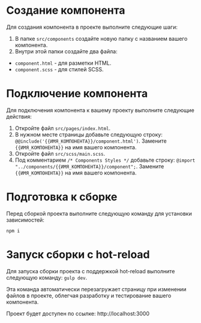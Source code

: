 # Создание компонента

Для создания компонента в проекте выполните следующие шаги:

1. В папке `src/components` создайте новую папку с названием вашего компонента.
2. Внутри этой папки создайте два файла:
  - `component.html` - для разметки HTML.
  - `component.scss` - для стилей SCSS.

# Подключение компонента

Для подключения компонента к вашему проекту выполните следующие действия:

1. Откройте файл `src/pages/index.html`.
2. В нужном месте страницы добавьте следующую строку: `@@include('{{ИМЯ_КОМПОНЕНТА}}/component.html')`. Замените `{{ИМЯ_КОМПОНЕНТА}}` на имя вашего компонента.
3. Откройте файл `src/scss/main.scss`.
4. Под комментарием `/* Components Styles */` добавьте строку: `@import "../components/{{ИМЯ_КОМПОНЕНТА}}/component";`. Замените `{{ИМЯ_КОМПОНЕНТА}}` на имя вашего компонента.

# Подготовка к сборке

Перед сборкой проекта выполните следующую команду для установки зависимостей:

`npm i`

# Запуск сборки с hot-reload

Для запуска сборки проекта с поддержкой hot-reload выполните следующую команду: `gulp dev`.

Эта команда автоматически перезагружает страницу при изменении файлов в проекте, облегчая разработку и тестирование вашего компонента.

Проект будет доступен по ссылке: http://localhost:3000
